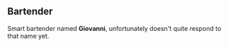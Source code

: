 ## Bartender
Smart bartender named **Giovanni**, unfortunately doesn't quite respond to that name yet.